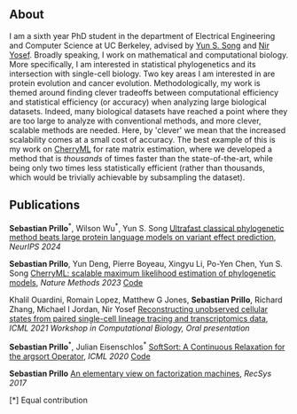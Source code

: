 ## About

I am a sixth year PhD student in the department of Electrical Engineering and Computer Science at UC Berkeley, advised by [Yun S. Song](http://people.eecs.berkeley.edu/~yss/) and [Nir Yosef](https://niryosef.wordpress.com/group/).
Broadly speaking, I work on mathematical and computational biology.
More specifically, I am interested in statistical phylogenetics and its intersection with single-cell biology.
Two key areas I am interested in are protein evolution and cancer evolution.
Methodologically, my work is themed around finding clever tradeoffs between computational efficiency and statistical efficiency (or accuracy) when analyzing large biological datasets.
Indeed, many biological datasets have reached a point where they are too large to analyze with conventional methods, and more clever, scalable methods are needed.
Here, by 'clever' we mean that the increased scalability comes at a small cost of accuracy.
The best example of this is my work on [CherryML](https://rdcu.be/dfGuF) for rate matrix estimation, where we developed a method that is _thousands_ of times faster than the state-of-the-art, while being only two times less statistically efficient (rather than thousands, which would be trivially achievable by subsampling the dataset).

## Publications

**Sebastian Prillo**<sup>\*</sup>, Wilson Wu<sup>\*</sup>, Yun S. Song [Ultrafast classical phylogenetic method beats large protein language models on variant effect prediction](https://openreview.net/forum?id=H7mENkYB2J), *NeurIPS 2024*

**Sebastian Prillo**, Yun Deng, Pierre Boyeau, Xingyu Li, Po-Yen Chen, Yun S. Song [CherryML: scalable maximum likelihood estimation of phylogenetic models](https://rdcu.be/dfGuF), *Nature Methods 2023* [Code](https://github.com/songlab-cal/CherryML)

Khalil Ouardini, Romain Lopez, Matthew G Jones, **Sebastian Prillo**, Richard Zhang, Michael I Jordan, Nir Yosef [Reconstructing unobserved cellular states from paired single-cell lineage tracing and transcriptomics data](https://www.biorxiv.org/content/10.1101/2021.05.28.446021v1), *ICML 2021 Workshop in Computational Biology, Oral presentation*

**Sebastian Prillo**<sup>\*</sup>, Julian Eisenschlos<sup>\*</sup> [SoftSort: A Continuous Relaxation for the argsort Operator](https://arxiv.org/abs/2006.16038), *ICML 2020* [Code](https://github.com/sprillo/softsort)

**Sebastian Prillo** [An elementary view on factorization machines](https://dl.acm.org/doi/abs/10.1145/3109859.3109892), *RecSys 2017*

[\*] Equal contribution
